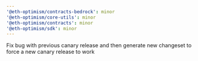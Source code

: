 ```yaml
---
'@eth-optimism/contracts-bedrock': minor
'@eth-optimism/core-utils': minor
'@eth-optimism/contracts': minor
'@eth-optimism/sdk': minor
---
```


Fix bug with previous canary release and then generate new changeset to force a new canary release to work
